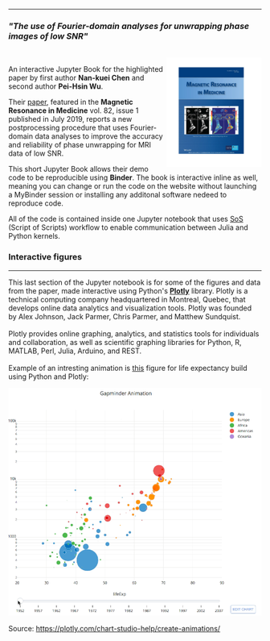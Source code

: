 
*** 

<h3> <i> "The use of Fourier-domain analyses for unwrapping phase images of low SNR" </i></h3> <br> 

<img src="images/vol82_1.jpg" style="width:190px;height:auto;"  align="right">

An interactive Jupyter Book for the highlighted paper by first author **Nan-kuei Chen** and second author **Pei-Hsin Wu**.





Their [paper](https://onlinelibrary.wiley.com/doi/abs/10.1002/mrm.27719), featured in the **Magnetic Resonance in Medicine** vol. 82, issue 1 published in July 2019, reports a new postprocessing procedure that uses Fourier‐domain data analyses to improve the accuracy and reliability of phase unwrapping for MRI data of low SNR.

This short Jupyter Book allows their demo code to be reproducible using **Binder**. The book is interactive inline as well, meaning you can change or run the code on the website without launching a MyBinder session or installing any additonal software nedeed to reproduce code. 

All of the code is contained inside one Jupyter notebook that uses [SoS](https://vatlab.github.io/sos-docs/running.html#content) (Script of Scripts) workflow to enable communication between Julia and Python kernels.


### Interactive figures 
*** 

This last section of the Jupyter notebook is for some of the figures and data from the paper, made interactive using Python's <a href="https://plotly.com/"><b>Plotly</b></a> library. Plotly is a technical computing company headquartered in Montreal, Quebec, that develops online data analytics and visualization tools. Plotly was founded by Alex Johnson, Jack Parmer, Chris Parmer, and Matthew Sundquist. 
<br> <br> 
Plotly provides online graphing, analytics, and statistics tools for individuals and collaboration, as well as scientific graphing libraries for Python, R, MATLAB, Perl, Julia, Arduino, and REST. 
<br> <br>
Example of an intresting animation is <a href="https://plotly.com/chart-studio-help/create-animations/">this</a> figure for life expectancy build using Python and Plotly: 


![life expectancy](images/GIF1.gif)


Source: https://plotly.com/chart-studio-help/create-animations/